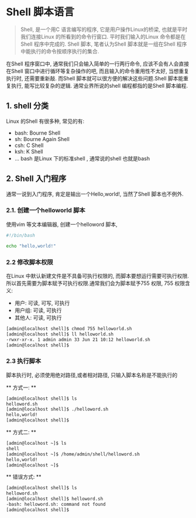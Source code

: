 # Shell 脚本语言
> Shell, 是一个用C 语言编写的程序, 它是用户操作Linux的桥梁, 也就是平时我们连接Linux 的所看到的命令行窗口. 平时我们输入的Linux 命令都是在Shell 程序中完成的. 
> Shell 脚本, 笔者认为Shell 脚本就是一组在Shell 程序中能执行的命令按顺序执行的集合. 

在Shell 程序窗口中, 通常我们只会输入简单的一行两行命令, 应该不会有人会直接在Shell 窗口中进行循环等复杂操作的吧, 而且输入的命令重用性不太好, 当想重复执行时, 还需要重新敲. 而Shell 脚本就可以很方便的解决这些问题.Shell 脚本能重复执行, 能写比较复杂的逻辑. 通常业界所说的shell 编程都指的是Shell 脚本编程.


## 1. shell 分类
Linux 的Shell 有很多种, 常见的有:
* bash: Bourne Shell
* sh: Bourne Again Shell
* csh: C Shell
* ksh: K Shell
* ...
bash 是Linux 下的标准shell , 通常说的shell 也就是bash

## 2. Shell 入门程序
通常一说到入门程序, 肯定是输出一个Hello,world!, 当然了Shell 脚本也不例外.

### 2.1. 创建一个helloworld 脚本
使用vim 等文本编辑器, 创建一个helloword 脚本, 

``` bash
#!/bin/bash

echo "hello,world!"

```

### 2.2 修改脚本权限
在Linux 中默认新建文件是不具备可执行权限的, 而脚本要想运行需要可执行权限. 所以首先需要为脚本赋予可执行权限.通常我们会为脚本赋予755 权限, 755 权限含义:
* 用户: 可读, 可写, 可执行
* 用户组: 可读, 可执行
* 其他人: 可读, 可执行

```bash
[admin@localhost shell]$ chmod 755 helloworld.sh 
[admin@localhost shell]$ ll helloworld.sh 
-rwxr-xr-x. 1 admin admin 33 Jun 21 10:12 helloworld.sh
[admin@localhost shell]$ 
```

### 2.3 执行脚本
脚本执行时, 必须使用绝对路径,或者相对路径, 只输入脚本名称是不能执行的

** 方式一: **
```bash
[admin@localhost shell]$ ls
helloword.sh
[admin@localhost shell]$ ./helloword.sh 
hello,world!
[admin@localhost shell]$ 
```
** 方式二: **
```bash
[admin@localhost ~]$ ls
shell
[admin@localhost ~]$ /home/admin/shell/helloword.sh 
hello,world!
[admin@localhost ~]$ 
```
** 错误方式: **
```bash
[admin@localhost shell]$ ls
helloword.sh
[admin@localhost shell]$ helloword.sh
-bash: helloword.sh: command not found
[admin@localhost shell]$ 
```





